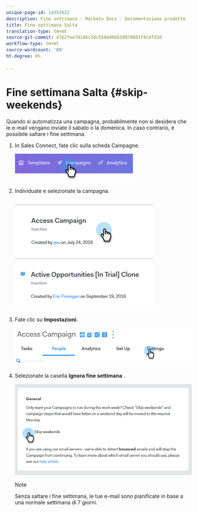 ```yaml
---
unique-page-id: 14352622
description: Fine settimana - Marketo Docs - Documentazione prodotto
title: Fine settimana Salta
translation-type: tm+mt
source-git-commit: 47b2fee7d146c3dc558d4bbb10070683f4cdfd3d
workflow-type: tm+mt
source-wordcount: '69'
ht-degree: 0%

---
```



# Fine settimana Salta {#skip-weekends}

Quando si automatizza una campagna, probabilmente non si desidera che le e-mail vengano inviate il sabato o la domenica. In caso contrario, è possibile saltare i fine settimana.

1. In Sales Connect, fate clic sulla scheda Campagne.

   ![](assets/one-2.png)

1. Individuate e selezionate la campagna.

   ![](assets/two-2.png)

1. Fate clic su **Impostazioni**.

   ![](assets/three-2.png)

1. Selezionate la casella **Ignora fine settimana** .

   ![](assets/four-2.png)

   >[!NOTE]
   >
   >Senza saltare i fine settimana, le tue e-mail sono pianificate in base a una normale settimana di 7 giorni.

